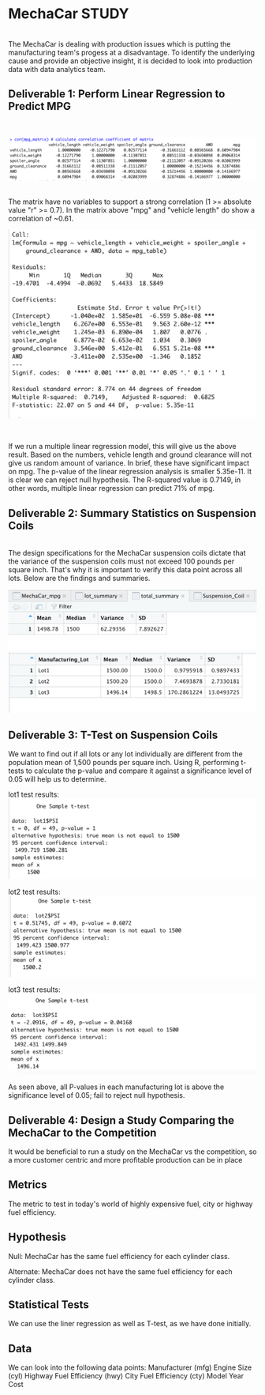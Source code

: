 # MechaCar STUDY
<br>
The MechaCar is dealing with production issues which is putting the manufacturing team's progess at a disadvantage. To identify the underlying cause and provide an objective insight, it is decided to look into production data with data analytics team.

## Deliverable 1: Perform Linear Regression to Predict MPG
<br>

![CorrelationCoefficientMatrix1.png](images/CorrelationCoefficientMatrix1.png)

<br>
The matrix have no variables to support a strong correlation (1 >= absolute value "r" >= 0.7). In the matrix above "mpg" and "vehicle length" do show a correlation of ~0.61.


![CorrelationCoefficientMatrix2.png](images/CorrelationCoefficientMatrix2.png)

<br>
<p>
If we run a multiple linear regression model, this will give us the above result. Based on the numbers, vehicle length and ground clearance will not give us random amount of variance. In brief, these have significant impact on mpg. The p-value of the linear regression analysis is smaller 5.35e-11. It is clear we can reject null hypothesis. The R-squared value is 0.7149, in other words, multiple linear regression can predict 71% of mpg.

<br>

## Deliverable 2: Summary Statistics on Suspension Coils

<br>
The design specifications for the MechaCar suspension coils dictate that the variance of the suspension coils must not exceed 100 pounds per square inch. That's why it is important to verify this data point across all lots. Below are the findings and summaries.

![SummaryTable.png](images/SummaryTable.png)
<br>
![LotSummaryTable](images/LotSummaryTable.png)
<br>

## Deliverable 3: T-Test on Suspension Coils
We want to find out if all lots or any lot individually are different from the population mean of 1,500 pounds per square inch. Using R, performing t-tests to calculate the p-value and compare it against a significance level of 0.05 will help us to determine.


lot1 test results:
![lot1.png](images/lot1.png)

lot2 test results:
![lot2.png](images/lot2.png)

lot3 test results:
![lot3.png](images/lot3.png)

As seen above, all P-values in each manufacturing lot is above the significance level of 0.05; fail to reject null hypothesis.
<br>
## Deliverable 4: Design a Study Comparing the MechaCar to the Competition
It would be beneficial to run a study on the MechaCar vs the competition, so a more customer centric and more profitable production can be in place

## Metrics
The metric to test in today's world of highly expensive fuel, city or highway fuel efficiency.

## Hypothesis
Null: MechaCar has the same fuel efficiency for each cylinder class. 

Alternate: MechaCar does not have the same fuel efficiency for each cylinder class.

## Statistical Tests
We can use the liner regression as well as T-test, as we have done initially.

## Data
We can look into the following data points: Manufacturer (mfg) Engine Size (cyl) Highway Fuel Efficiency (hwy) City Fuel Efficiency (cty) Model Year Cost